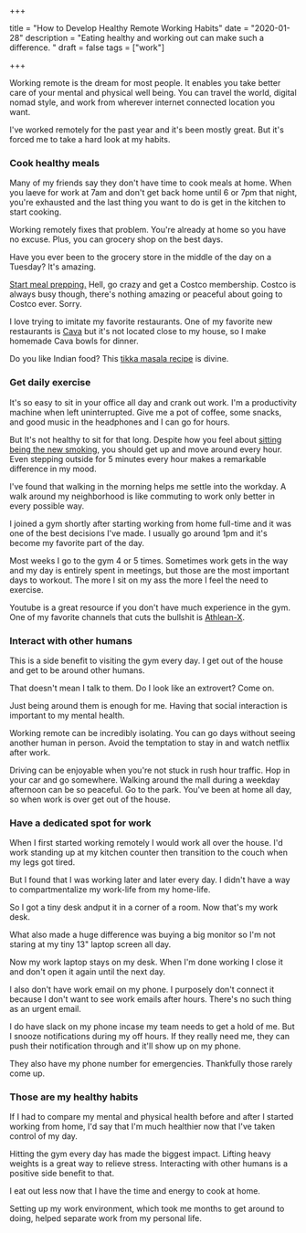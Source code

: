 +++

title = "How to Develop Healthy Remote Working Habits"
date = "2020-01-28"
description = "Eating healthy and working out can make such a difference. "
draft = false
tags = ["work"]

+++

Working remote is the dream for most people. It enables you take better care of your mental and physical well being. You can travel the world, digital nomad style, and work from wherever internet connected location you want. 

I've worked remotely for the past year and it's been mostly great. But it's forced me to take a hard look at my habits. 

### Cook healthy meals

Many of my friends say they don't have time to cook meals at home. When you laeve for work at 7am and don't get back home until 6 or 7pm that night, you're exhausted and the last thing you want to do is get in the kitchen to start cooking. 

Working remotely fixes that problem. You're already at home so you have no excuse. Plus, you can grocery shop on the best days. 

Have you ever been to the grocery store in the middle of the day on a Tuesday? It's amazing.

[Start meal prepping.](https://www.budgetbytes.com/meal-prep-101-a-beginners-guide/) Hell, go crazy and get a Costco membership. Costco is always busy though, there's nothing amazing or peaceful about going to Costco ever. Sorry. 

I love trying to imitate my favorite restaurants. One of my favorite new restaurants is [Cava](https://cava.com/) but it's not located close to my house, so I make homemade Cava bowls for dinner. 

Do you like Indian food? This [tikka masala recipe](https://www.allrecipes.com/recipe/228293/curry-stand-chicken-tikka-masala-sauce/) is divine. 

### Get daily exercise

It's so easy to sit in your office all day and crank out work. I'm a productivity machine when left uninterrupted. Give me a pot of coffee, some snacks, and good music in the headphones and I can go for hours.

But It's not healthy to sit for that long. Despite how you feel about [sitting being the new smoking](https://hvmn.com/blog/nutrition/is-sitting-really-the-new-smoking), you should get up and move around every hour. Even stepping outside for 5 minutes every hour makes a remarkable difference in my mood. 

I've found that walking in the morning helps me settle into the workday. A walk around my neighborhood is like commuting to work only better in every possible way. 

I joined a gym shortly after starting working from home full-time and it was one of the best decisions I've made. I usually go around 1pm and it's become my favorite part of the day.

Most weeks I go to the gym 4 or 5 times. Sometimes work gets in the way and my day is entirely spent in meetings, but those are the most important days to workout. The more I sit on my ass the more I feel the need to exercise. 

Youtube is a great resource if you don't have much experience in the gym. One of my favorite channels that cuts the bullshit is [Athlean-X](https://www.youtube.com/watch?v=R6gZoAzAhCg).

### Interact with other humans

This is a side benefit to visiting the gym every day. I get out of the house and get to be around other humans.

That doesn't mean I talk to them. Do I look like an extrovert? Come on. 

Just being around them is enough for me. Having that social interaction is important to my mental health. 

Working remote can be incredibly isolating. You can go days without seeing another human in person. Avoid the temptation to stay in and watch netflix after work.

Driving can be enjoyable when you're not stuck in rush hour traffic. Hop in your car and go somewhere.  Walking around the mall during a weekday afternoon can be so peaceful. Go to the park. You've been at home all day, so when work is over get out of the house. 

### Have a dedicated spot for work

When I first started working remotely I would work all over the house. I'd work standing up at my kitchen counter then transition to the couch when my legs got tired. 

But I found that I was working later and later every day. I didn't have a way to compartmentalize my work-life from my home-life.

So I got a tiny desk andput it in a corner of a room. Now that's my work desk.

What also made a huge difference was buying a big monitor so I'm not staring at my tiny 13" laptop screen all day.

Now my work laptop stays on my desk. When I'm done working I close it and don't open it again until the next day. 

I also don't have work email on my phone. I purposely don't connect it because I don't want to see work emails after hours. There's no such thing as an urgent email. 

I do have slack on my phone incase my team needs to get a hold of me. But I snooze notifications during my off hours. If they really need me, they can push their notification through and it'll show up on my phone.

They also have my phone number for emergencies. Thankfully those rarely come up. 

### Those are my healthy habits

If I had to compare my mental and physical health before and after I started working from home, I'd say that I'm much healthier now that I've taken control of my day.

Hitting the gym every day has made the biggest impact. Lifting heavy weights is a great way to relieve stress. Interacting with other humans is a positive side benefit to that.

I eat out less now that I have the time and energy to cook at home. 

Setting up my work environment, which took me months to get around to doing, helped separate work from my personal life. 